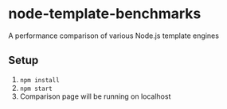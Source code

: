 # node-template-benchmarks
A performance comparison of various Node.js template engines

## Setup

1. `npm install`
2. `npm start`
3. Comparison page will be running on localhost
